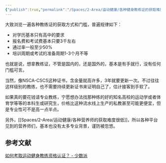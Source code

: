 ```yaml
---
{"publish":true,"permalink":"/Spaces/2-Area/运动健康/各种健身教练证的获取难度都很低.md","title":"各种健身教练证的获取难度都很低","created":"2022-12-17","modified":"2023-03-14","published":"2025-07-12T18:52:18.453+08:00","cssclasses":""}
---
```



大致浏览一遍各种教练证的获取方式和门槛，普遍规律如下：

- 对学历基本只有高中的要求
- 报名费和考试费基本只要3千左右
- 通过率一般至少50%
- 培训周期或考试的准备周期1-3个月不等

也就是说，想拿教练证，不管是国内的，还是国外的，基本是有手就行，没有任何门槛可言。

当然，像NSCA-CSCS这种证书，含金量就高许多，3年就要更新一次。不过往往这样级别的教练，也不需要持续更新证书来证明自己了，估计接客到手软了。

如果真的要花钱请专业教练，宁愿想办法找那种练的好的知名高校的运动学或者体育学等等的本科生或研究生，价格比这种流水线上生产的私教甚至可能更便宜，但是专业性可不是高一点半点。

另外，[[Spaces/2-Area/运动健康/各种营养师的获取难度很低]]，所以各种平台见到的营养师们，基本也没有太多专业背景，谨防被忽悠。

## 参考文献

[如何考取运动健身教练资格认证？ - 少数派](https://sspai.com/post/72901)